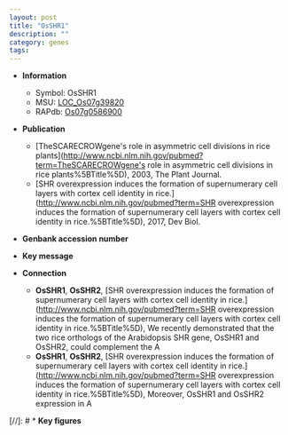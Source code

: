 ```yaml
---
layout: post
title: "OsSHR1"
description: ""
category: genes
tags: 
---
```


* **Information**  
    + Symbol: OsSHR1  
    + MSU: [LOC_Os07g39820](http://rice.plantbiology.msu.edu/cgi-bin/ORF_infopage.cgi?orf=LOC_Os07g39820)  
    + RAPdb: [Os07g0586900](http://rapdb.dna.affrc.go.jp/viewer/gbrowse_details/irgsp1?name=Os07g0586900)  

* **Publication**  
    + [TheSCARECROWgene's role in asymmetric cell divisions in rice plants](http://www.ncbi.nlm.nih.gov/pubmed?term=TheSCARECROWgene's role in asymmetric cell divisions in rice plants%5BTitle%5D), 2003, The Plant Journal.
    + [SHR overexpression induces the formation of supernumerary cell layers with cortex cell identity in rice.](http://www.ncbi.nlm.nih.gov/pubmed?term=SHR overexpression induces the formation of supernumerary cell layers with cortex cell identity in rice.%5BTitle%5D), 2017, Dev Biol.

* **Genbank accession number**  

* **Key message**  

* **Connection**  
    + __OsSHR1__, __OsSHR2__, [SHR overexpression induces the formation of supernumerary cell layers with cortex cell identity in rice.](http://www.ncbi.nlm.nih.gov/pubmed?term=SHR overexpression induces the formation of supernumerary cell layers with cortex cell identity in rice.%5BTitle%5D),  We recently demonstrated that the two rice orthologs of the Arabidopsis SHR gene, OsSHR1 and OsSHR2, could complement the A
    + __OsSHR1__, __OsSHR2__, [SHR overexpression induces the formation of supernumerary cell layers with cortex cell identity in rice.](http://www.ncbi.nlm.nih.gov/pubmed?term=SHR overexpression induces the formation of supernumerary cell layers with cortex cell identity in rice.%5BTitle%5D),  Moreover, OsSHR1 and OsSHR2 expression in A

[//]: # * **Key figures**  


